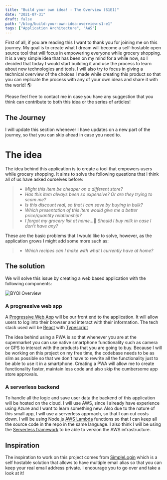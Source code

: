 ```yaml
---
title: "Build your own idea! - The Overview (S1E1)"
date: "2021-07-31"
draft: false
path: "/blog/build-your-own-idea-overview-s1-e1"
tags: ["Application Architecture", "AWS"]
---
```


First of all, if you are reading this I want to thank you for joining me on this journey. My goal is to create what I dream will become a self-hostable open source tool that will focus in empowering everyone while grocery shopping. It is a very simple idea that has been on my mind for a while now, so I decided that today I would start building it and use the process to learn about new technologies and tools. I will also try to focus in giving a technical overview of the choices I made while creating this product so that you can replicate the process with any of your own ideas and share it with the world! 🌎 

Please feel free to contact me in case you have any suggestion that you think can contribute to both this idea or the series of articles!

## The Journey
I will update this section whenever I have updates on a new part of the journey, so that you can skip ahead in case you need to.

# The idea
The idea behind this application is to create a tool that empowers users while grocery shopping. It aims to solve the following questions that I think all of us have asked ourselves before:

> * *Might this item be cheaper on a different store?*
> * *Has this item always been so expensive? Or are they trying to scam me?*
> * *Is this discount real, so that I can save by buying in bulk?*
> * *Which presentation of this item would give me a better price/quantity relationship?*
> * *I forgot my grocery list at home...*🤔 *Should I buy milk in case I don't have any?*

These are the basic problems that I would like to solve, however, as the application grows I might add some more such as:

> * *Which recipes can I make with what I currently have at home?*

## The solution
We will solve this issue by creating a web based application with the following components:

![BYOI Overview](/../images/byoi_overview.png)


### A progressive web app
A [Progressive Web App](https://web.dev/what-are-pwas/) will be our front end to the application. It will allow users to log into their browser and interact with their information. The tech stack used will be [React](https://reactjs.org/) with [Typescript](https://www.typescriptlang.org/)  

The idea behind using a PWA is so that whenever you are at the supermarket you can use native smartphone functionality such as camera or GPS to interact with the products that you are going to buy. Because I will be working on this project on my free time, the codebase needs to be as slim as possible so that we don't have to rewrite all the functionality just to be able to use it in a smartphone. Creating a PWA will allow me to create functionality faster, maintain less code and also skip the cumbersome app store approvals.

### A serverless backend
To handle all the logic and save user data the backend of this application will be hosted on the cloud. I will use AWS, since I already have experience using Azure and I want to learn something new. Also due to the nature of this small app, I will use a serverless approach, so that I can cut costs down. I will be using Node.js [AWS Lambda](https://aws.amazon.com/lambda/) functions so that I can keep all the source code in the repo in the same language. I also think I will be using the [Serverless framework](https://www.serverless.com/) to be able to version the AWS infrastructure.


## Inspiration
The inspiration to work on this project comes from [SimpleLogin](https://github.com/simple-login) which is a self hostable solution that allows to have multiple email alias so that you can keep your real email address private. I encourage you to go over and take a look at it! 